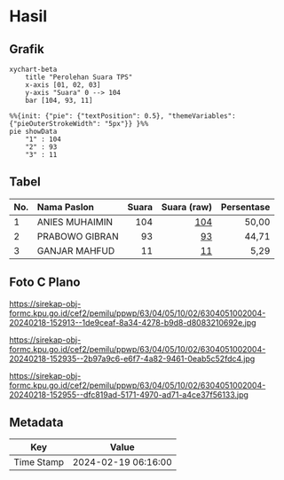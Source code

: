 # Hasil

## Grafik

```mermaid
xychart-beta
    title "Perolehan Suara TPS"
    x-axis [01, 02, 03]
    y-axis "Suara" 0 --> 104
    bar [104, 93, 11]
```

```mermaid
%%{init: {"pie": {"textPosition": 0.5}, "themeVariables": {"pieOuterStrokeWidth": "5px"}} }%%
pie showData
    "1" : 104
    "2" : 93
    "3" : 11
```

## Tabel

| No. | Nama Paslon    | Suara | Suara (raw) | Persentase |
|:--- |:-------------- | -----:| -----------:| ----------:|
| 1   | ANIES MUHAIMIN | 104   | [104][p-1]  | 50,00      |
| 2   | PRABOWO GIBRAN | 93    | [93][p-2]   | 44,71      |
| 3   | GANJAR MAHFUD  | 11    | [11][p-3]   | 5,29       |


[p-1]: https://github.com/gigit-pemilu/pemilu-2024/blob/main/pilpres/hitung-suara/sub/63-kalimantan-selatan/sub/04-barito-kuala/sub/05-alalak/sub/1002-berangas/sub/004-tps/sub/paslon-1.txt
[p-2]: https://github.com/gigit-pemilu/pemilu-2024/blob/main/pilpres/hitung-suara/sub/63-kalimantan-selatan/sub/04-barito-kuala/sub/05-alalak/sub/1002-berangas/sub/004-tps/sub/paslon-2.txt
[p-3]: https://github.com/gigit-pemilu/pemilu-2024/blob/main/pilpres/hitung-suara/sub/63-kalimantan-selatan/sub/04-barito-kuala/sub/05-alalak/sub/1002-berangas/sub/004-tps/sub/paslon-3.txt

## Foto C Plano

https://sirekap-obj-formc.kpu.go.id/cef2/pemilu/ppwp/63/04/05/10/02/6304051002004-20240218-152913--1de9ceaf-8a34-4278-b9d8-d8083210692e.jpg

https://sirekap-obj-formc.kpu.go.id/cef2/pemilu/ppwp/63/04/05/10/02/6304051002004-20240218-152935--2b97a9c6-e6f7-4a82-9461-0eab5c52fdc4.jpg

https://sirekap-obj-formc.kpu.go.id/cef2/pemilu/ppwp/63/04/05/10/02/6304051002004-20240218-152955--dfc819ad-5171-4970-ad71-a4ce37f56133.jpg


## Metadata

| Key        | Value               |
| ---------- | ------------------- |
| Time Stamp | 2024-02-19 06:16:00 |



